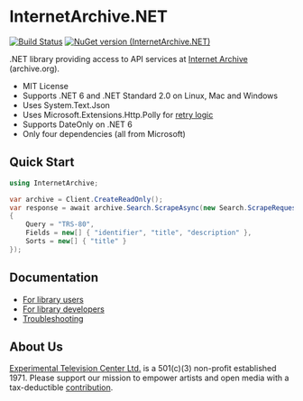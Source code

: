 # InternetArchive.NET

[![Build Status](https://github.com/experimentaltvcenter/InternetArchive.NET/actions/workflows/build-and-test.yml/badge.svg)](https://github.com/experimentaltvcenter/InternetArchive.NET/actions/workflows/build-and-test.yml)
[![NuGet version (InternetArchive.NET)](https://img.shields.io/nuget/v/InternetArchive.NET.svg?style=flat-square)](https://www.nuget.org/packages/InternetArchive.NET/)

.NET library providing access to API services at [Internet Archive](https://archive.org) (archive.org).

- MIT License
- Supports .NET 6 and .NET Standard 2.0 on Linux, Mac and Windows
- Uses System.Text.Json
- Uses Microsoft.Extensions.Http.Polly for [retry logic](https://docs.microsoft.com/en-us/dotnet/architecture/microservices/implement-resilient-applications/implement-http-call-retries-exponential-backoff-polly)
- Supports DateOnly on .NET 6
- Only four dependencies (all from Microsoft)

## Quick Start

```csharp
using InternetArchive;

var archive = Client.CreateReadOnly();
var response = await archive.Search.ScrapeAsync(new Search.ScrapeRequest
{
    Query = "TRS-80",
    Fields = new[] { "identifier", "title", "description" },
    Sorts = new[] { "title" }
});
```

## Documentation

- [For library users](./docs/README.md)
- [For library developers](./docs/DEVELOPERS.md)
- [Troubleshooting](./docs/TROUBLESHOOTING.md)

## About Us

[Experimental Television Center Ltd.](https://www.experimentaltvcenter.org) is  a 501(c)(3) non-profit established 1971. Please support our mission to empower artists and open media with a tax-deductible [contribution](https://www.paypal.com/donate/?hosted_button_id=GM2VN43D6RSXJ).
